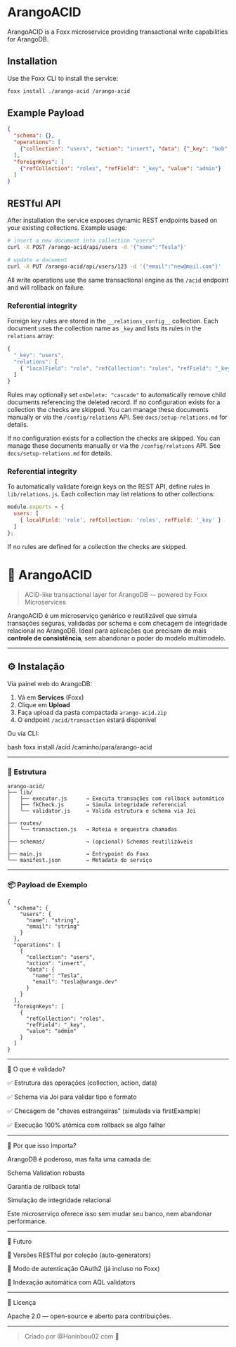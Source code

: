 # ArangoACID

ArangoACID is a Foxx microservice providing transactional write capabilities for ArangoDB.

## Installation

Use the Foxx CLI to install the service:

```bash
foxx install ./arango-acid /arango-acid
```

## Example Payload

```json
{
  "schema": {},
  "operations": [
    {"collection": "users", "action": "insert", "data": {"_key": "bob", "name": "Bob"}}
  ],
  "foreignKeys": [
    {"refCollection": "roles", "refField": "_key", "value": "admin"}
  ]
}
```

## RESTful API

After installation the service exposes dynamic REST endpoints based on your
existing collections. Example usage:

```bash
# insert a new document into collection "users"
curl -X POST /arango-acid/api/users -d '{"name":"Tesla"}'

# update a document
curl -X PUT /arango-acid/api/users/123 -d '{"email":"new@mail.com"}'
```

All write operations use the same transactional engine as the `/acid` endpoint
and will rollback on failure.

### Referential integrity

Foreign key rules are stored in the `__relations_config__` collection. Each
document uses the collection name as `_key` and lists its rules in the
`relations` array:

```js
{
  "_key": "users",
  "relations": [
    { "localField": "role", "refCollection": "roles", "refField": "_key" }
  ]
}
```
Rules may optionally set `onDelete: "cascade"` to automatically remove
child documents referencing the deleted record.
If no configuration exists for a collection the checks are skipped. You can
manage these documents manually or via the `/config/relations` API. See
`docs/setup-relations.md` for details.

If no configuration exists for a collection the checks are skipped. You can
manage these documents manually or via the `/config/relations` API. See
`docs/setup-relations.md` for details.

### Referential integrity

To automatically validate foreign keys on the REST API, define rules in
`lib/relations.js`. Each collection may list relations to other collections:

```js
module.exports = {
  users: [
    { localField: 'role', refCollection: 'roles', refField: '_key' }
  ]
};
```

If no rules are defined for a collection the checks are skipped.

# 🔐 ArangoACID

> ACID-like transactional layer for ArangoDB — powered by Foxx Microservices

ArangoACID é um microserviço genérico e reutilizável que simula transações seguras, validadas por schema e com checagem de integridade relacional no ArangoDB. Ideal para aplicações que precisam de mais **controle de consistência**, sem abandonar o poder do modelo multimodelo.

---

## ⚙️ Instalação

Via painel web do ArangoDB:

1. Vá em **Services** (Foxx)
2. Clique em **Upload**
3. Faça upload da pasta compactada `arango-acid.zip`
4. O endpoint `/acid/transaction` estará disponível

Ou via CLI:

bash
foxx install /acid /caminho/para/arango-acid


---

<h3>📁 Estrutura</h3>

<pre><code>arango-acid/
├── lib/
│   ├── executor.js      → Executa transações com rollback automático
│   ├── fkCheck.js       → Simula integridade referencial
│   └── validator.js     → Valida estrutura e schema via Joi
│
├── routes/
│   └── transaction.js   → Roteia e orquestra chamadas
│
├── schemas/             → (opcional) Schemas reutilizáveis
│
├── main.js              → Entrypoint do Foxx
└── manifest.json        → Metadata do serviço
</code></pre>

---

<h3>📦 Payload de Exemplo</h3>

<pre><code>{
  "schema": {
    "users": {
      "name": "string",
      "email": "string"
    }
  },
  "operations": [
    {
      "collection": "users",
      "action": "insert",
      "data": {
        "name": "Tesla",
        "email": "tesla@arango.dev"
      }
    }
  ],
  "foreignKeys": [
    {
      "refCollection": "roles",
      "refField": "_key",
      "value": "admin"
    }
  ]
}
</code></pre>

---

🔐 O que é validado?

✅ Estrutura das operações (collection, action, data)

✅ Schema via Joi para validar tipo e formato

✅ Checagem de "chaves estrangeiras" (simulada via firstExample)

✅ Execução 100% atômica com rollback se algo falhar



---

🧠 Por que isso importa?

ArangoDB é poderoso, mas falta uma camada de:

Schema Validation robusta

Garantia de rollback total

Simulação de integridade relacional


Este microserviço oferece isso sem mudar seu banco, nem abandonar performance.


---

🧪 Futuro

🔄 Versões RESTful por coleção (auto-generators)

🔐 Modo de autenticação OAuth2 (já incluso no Foxx)

🔁 Indexação automática com AQL validators

---

📜 Licença

Apache 2.0 — open-source e aberto para contribuições.

---

> Criado por @Honinbou02 com 💙
